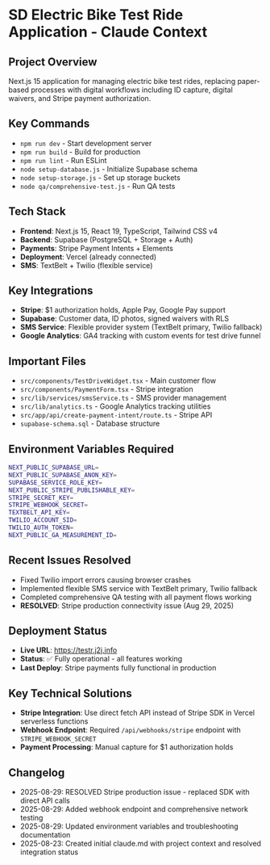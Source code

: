 # SD Electric Bike Test Ride Application - Claude Context

## Project Overview
Next.js 15 application for managing electric bike test rides, replacing paper-based processes with digital workflows including ID capture, digital waivers, and Stripe payment authorization.

## Key Commands
- `npm run dev` - Start development server
- `npm run build` - Build for production  
- `npm run lint` - Run ESLint
- `node setup-database.js` - Initialize Supabase schema
- `node setup-storage.js` - Set up storage buckets
- `node qa/comprehensive-test.js` - Run QA tests

## Tech Stack
- **Frontend**: Next.js 15, React 19, TypeScript, Tailwind CSS v4
- **Backend**: Supabase (PostgreSQL + Storage + Auth)
- **Payments**: Stripe Payment Intents + Elements
- **Deployment**: Vercel (already connected)
- **SMS**: TextBelt + Twilio (flexible service)

## Key Integrations
- **Stripe**: $1 authorization holds, Apple Pay, Google Pay support
- **Supabase**: Customer data, ID photos, signed waivers with RLS
- **SMS Service**: Flexible provider system (TextBelt primary, Twilio fallback)
- **Google Analytics**: GA4 tracking with custom events for test drive funnel

## Important Files
- `src/components/TestDriveWidget.tsx` - Main customer flow
- `src/components/PaymentForm.tsx` - Stripe integration
- `src/lib/services/smsService.ts` - SMS provider management
- `src/lib/analytics.ts` - Google Analytics tracking utilities
- `src/app/api/create-payment-intent/route.ts` - Stripe API
- `supabase-schema.sql` - Database structure

## Environment Variables Required
```bash
NEXT_PUBLIC_SUPABASE_URL=
NEXT_PUBLIC_SUPABASE_ANON_KEY=
SUPABASE_SERVICE_ROLE_KEY=
NEXT_PUBLIC_STRIPE_PUBLISHABLE_KEY=
STRIPE_SECRET_KEY=
STRIPE_WEBHOOK_SECRET=
TEXTBELT_API_KEY=
TWILIO_ACCOUNT_SID=
TWILIO_AUTH_TOKEN=
NEXT_PUBLIC_GA_MEASUREMENT_ID=
```

## Recent Issues Resolved
- Fixed Twilio import errors causing browser crashes
- Implemented flexible SMS service with TextBelt primary, Twilio fallback
- Completed comprehensive QA testing with all payment flows working
- **RESOLVED**: Stripe production connectivity issue (Aug 29, 2025)

## Deployment Status
- **Live URL**: https://testr.j2j.info
- **Status**: ✅ Fully operational - all features working
- **Last Deploy**: Stripe payments fully functional in production

## Key Technical Solutions
- **Stripe Integration**: Use direct fetch API instead of Stripe SDK in Vercel serverless functions
- **Webhook Endpoint**: Required `/api/webhooks/stripe` endpoint with `STRIPE_WEBHOOK_SECRET`
- **Payment Processing**: Manual capture for $1 authorization holds

## Changelog
- 2025-08-29: RESOLVED Stripe production issue - replaced SDK with direct API calls
- 2025-08-29: Added webhook endpoint and comprehensive network testing
- 2025-08-29: Updated environment variables and troubleshooting documentation
- 2025-08-23: Created initial claude.md with project context and resolved integration status